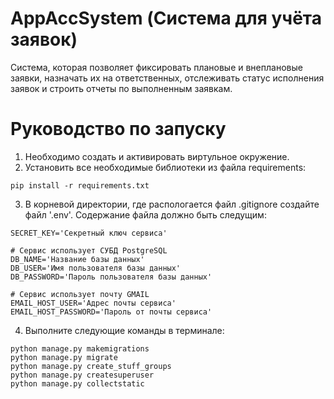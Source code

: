 # AppAccSystem (Система для учёта заявок)

Система, которая позволяет фиксировать
плановые и внеплановые заявки, назначать их на ответственных, отслеживать статус
исполнения заявок и строить отчеты по выполненным заявкам.

# Руководство по запуску
1. Необходимо создать и активировать виртульное окружение.
2. Установить все необходимые библиотеки из файла requirements:
```
pip install -r requirements.txt
```
3. В корневой директории, где распологается файл .gitignore создайте файл '.env'. Содержание файла должно быть следущим:
```
SECRET_KEY='Секретный ключ сервиса'

# Сервис использует СУБД PostgreSQL
DB_NAME='Название базы данных'
DB_USER='Имя пользователя базы данных'
DB_PASSWORD='Пароль пользователя базы данных'

# Сервис использует почту GMAIL
EMAIL_HOST_USER='Адрес почты сервиса'
EMAIL_HOST_PASSWORD='Пароль от почты сервиса'
```
4. Выполните следующие команды в терминале:
```
python manage.py makemigrations
python manage.py migrate
python manage.py create_stuff_groups
python manage.py createsuperuser
python manage.py collectstatic
```
